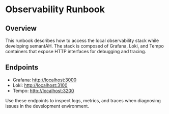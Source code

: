 # Observability Runbook

## Overview

This runbook describes how to access the local observability stack while developing semantAH. The stack is composed of Grafana, Loki, and Tempo containers that expose HTTP interfaces for debugging and tracing.

## Endpoints

- Grafana: [http://localhost:3000](http://localhost:3000)
- Loki: [http://localhost:3100](http://localhost:3100)
- Tempo: [http://localhost:3200](http://localhost:3200)

Use these endpoints to inspect logs, metrics, and traces when diagnosing issues in the development environment.
